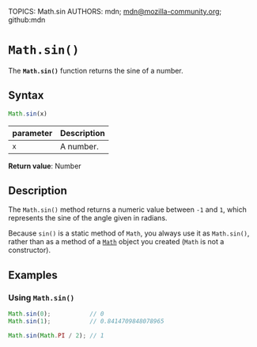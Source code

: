 TOPICS: Math.sin
AUTHORS: mdn; mdn@mozilla-community.org; github:mdn

# `Math.sin()`

The **`Math.sin()`** function returns the sine of a number.

## Syntax

```javascript
Math.sin(x)
```

| parameter | Description |
| :-- | :-- |
| `x` | A number. |

**Return value**: Number

## Description

The `Math.sin()` method returns a numeric value between `-1` and `1`, which represents the sine of
the angle given in radians.

Because `sin()` is a static method of `Math`, you always use it as `Math.sin()`, rather than as a
method of a [`Math`](/en/webfrontend/Math) object you created (`Math` is not a constructor).

## Examples

### Using `Math.sin()`

```javascript
Math.sin(0);           // 0
Math.sin(1);           // 0.8414709848078965

Math.sin(Math.PI / 2); // 1
```
